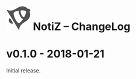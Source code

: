 # ![NotiZ](ext_icon.svg) NotiZ – ChangeLog

v0.1.0 - 2018-01-21
===================

Initial release.
